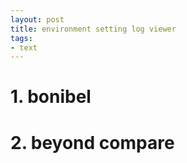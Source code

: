 ```yaml
---
layout: post
title: environment setting log viewer
tags: 
- text
---
```


# 1. bonibel

# 2. beyond compare